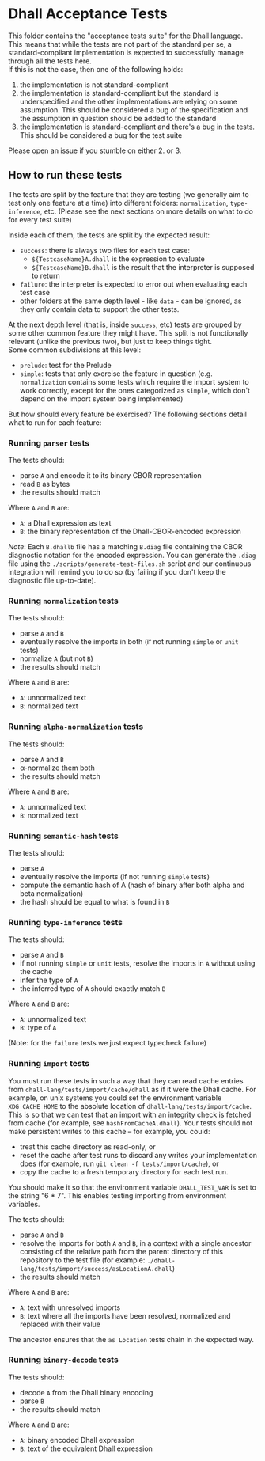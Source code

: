 # Dhall Acceptance Tests

This folder contains the "acceptance tests suite" for the Dhall language.  
This means that while the tests are not part of the standard per se, a
standard-compliant implementation is expected to successfully manage through all
the tests here.  
If this is not the case, then one of the following holds:

1. the implementation is not standard-compliant
2. the implementation is standard-compliant but the standard is underspecified
   and the other implementations are relying on some assumption. This should be
   considered a bug of the specification and the assumption in question should
   be added to the standard
3. the implementation is standard-compliant and there's a bug in the tests. This
   should be considered a bug for the test suite

Please open an issue if you stumble on either 2. or 3.

## How to run these tests

The tests are split by the feature that they are testing (we generally aim to
test only one feature at a time) into different folders: `normalization`,
`type-inference`, etc.
(Please see the next sections on more details on what to do for every test
suite)

Inside each of them, the tests are split by the expected result:
- `success`: there is always two files for each test case:
  - `${TestcaseName}A.dhall` is the expression to evaluate
  - `${TestcaseName}B.dhall` is the result that the interpreter is supposed to
    return
- `failure`: the interpreter is expected to error out when evaluating each test
  case
- other folders at the same depth level - like `data` - can be ignored, as they
  only contain data to support the other tests.

At the next depth level (that is, inside `success`, etc) tests are grouped by
some other common feature they might have. This split is not functionally
relevant (unlike the previous two), but just to keep things tight.  
Some common subdivisions at this level:
- `prelude`: test for the Prelude
- `simple`: tests that only exercise the feature in question (e.g.
  `normalization` contains some tests which require the import system to work
  correctly, except for the ones categorized as `simple`, which don't depend on
  the import system being implemented)

But how should every feature be exercised? The following sections detail what to
run for each feature:

### Running `parser` tests

The tests should:
- parse `A` and encode it to its binary CBOR representation
- read `B` as bytes
- the results should match

Where `A` and `B` are:
- `A`: a Dhall expression as text
- `B`: the binary representation of the Dhall-CBOR-encoded expression

*Note*: Each `B.dhallb` file has a matching `B.diag` file containing the
CBOR diagnostic notation for the encoded expression.  You can generate
the `.diag` file using the `./scripts/generate-test-files.sh` script
and our continuous integration will remind you to do so (by failing if you
don't keep the diagnostic file up-to-date).

### Running `normalization` tests

The tests should:
- parse `A` and `B`
- eventually resolve the imports in both (if not running `simple` or `unit` tests)
- normalize `A` (but not `B`)
- the results should match

Where `A` and `B` are:
- `A`: unnormalized text
- `B`: normalized text

### Running `alpha-normalization` tests

The tests should:
- parse `A` and `B`
- α-normalize them both
- the results should match

Where `A` and `B` are:
- `A`: unnormalized text
- `B`: normalized text

### Running `semantic-hash` tests

The tests should:
- parse `A`
- eventually resolve the imports (if not running `simple` tests)
- compute the semantic hash of A (hash of binary after both alpha and beta normalization)
- the hash should be equal to what is found in `B`

### Running `type-inference` tests

The tests should:
- parse `A` and `B`
- if not running `simple` or `unit` tests, resolve the imports in `A` without using the cache
- infer the type of `A`
- the inferred type of `A` should exactly match `B`

Where `A` and `B` are:
- `A`: unnormalized text
- `B`: type of `A`

(Note: for the `failure` tests we just expect typecheck failure)

### Running `import` tests

You must run these tests in such a way that they can read cache
entries from `dhall-lang/tests/import/cache/dhall` as if it were the Dhall
cache.  For example, on unix systems you could set the environment
variable `XDG_CACHE_HOME` to the absolute location of
`dhall-lang/tests/import/cache`.  This is so that we can test that an
import with an integrity check is fetched from cache (for example, see
`hashFromCacheA.dhall`).  Your tests should not make persistent writes
to this cache – for example, you could:

 - treat this cache directory as read-only, or
 - reset the cache after test runs to discard any writes your
   implementation does (for example, run `git clean -f
   tests/import/cache`), or
 - copy the cache to a fresh temporary directory for each test run.

You should make it so that the environment variable `DHALL_TEST_VAR` is set to
the string "6 * 7". This enables testing importing from environment variables.

The tests should:
- parse `A` and `B`
- resolve the imports for both `A` and `B`, in a context with a single ancestor
  consisting of the relative path from the parent directory of this repository
  to the test file (for example:
  `./dhall-lang/tests/import/success/asLocationA.dhall`)
- the results should match

Where `A` and `B` are:
- `A`: text with unresolved imports
- `B`: text where all the imports have been resolved, normalized and replaced with their value

The ancestor ensures that the `as Location` tests chain in the expected way.

### Running `binary-decode` tests

The tests should:
- decode `A` from the Dhall binary encoding
- parse `B`
- the results should match

Where `A` and `B` are:
- `A`: binary encoded Dhall expression
- `B`: text of the equivalent Dhall expression
